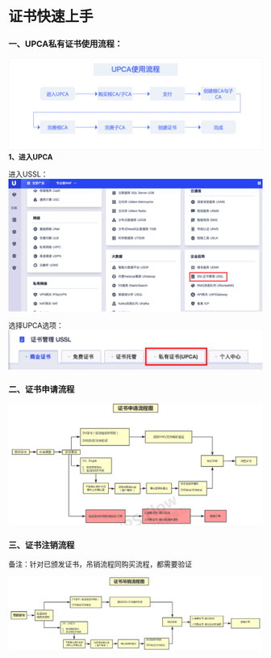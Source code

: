 # 证书快速上手

### 一、UPCA私有证书使用流程：

![](/images/UPCA/使用流程图.png)
**1、进入UPCA**

进入USSL：
![](/images/UPCA/jrupca1.png)

选择UPCA选项：
![](/images/UPCA/jrupca2.png)   


### 二、证书申请流程

![](/images/operate/申请证书.png)


### 三、证书注销流程

备注：针对已颁发证书，吊销流程同购买流程，都需要验证


![](/images/operate/吊销证书.png)

